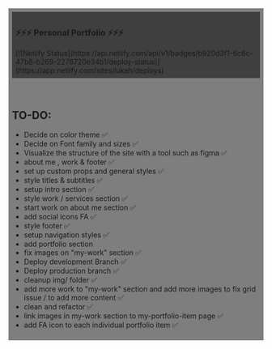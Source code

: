 <div style="background:rgba(0,0,0,0.5);padding:0.5em;">
<div style="background:rgba(0,0,0,0.5);padding:0.5em;">
<h3>⚡️⚡️⚡️ Personal Portfolio ⚡️⚡️⚡️</h3> 
 [![Netlify Status](https://api.netlify.com/api/v1/badges/b920d3f1-6c6c-47b8-b269-2278720e34b1/deploy-status)](https://app.netlify.com/sites/lukeh/deploys) 
</div> 

 


## TO-DO: 
  * Decide on color theme  ✅
  * Decide on Font family and sizes  ✅
  * Visualize the structure of the site with a tool such as figma ✅
  * about me , work & footer ✅
  * set up custom props and general styles ✅
  * style titles & subtitles ✅
  * setup intro section ✅
  * style work / services section ✅
  * start work on about me section ✅
  * add social icons FA ✅
  * style footer ✅
  * setup navigation styles ✅
  * add portfolio section 
  * fix images on "my-work" section ✅
  * Deploy development Branch ✅ 
  * Deploy production branch ✅
  * cleanup img/ folder ✅
  * add more work to "my-work" section and add more images to fix grid issue / to add more content ✅
  * clean and refactor  ✅
  * link images in my-work section to my-portfolio-item page ✅
  * add FA icon to each individual portfolio item ✅

